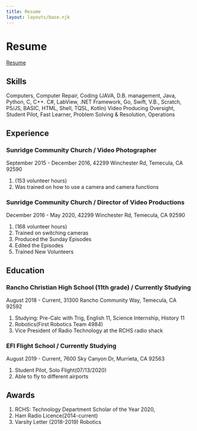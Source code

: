 ```yaml
---
title: Resume
layout: layouts/base.njk
---
```


# Resume

[Resume](https://docs.google.com/document/d/1SKWKPxfC4K6ohF2HlgjOrrpTSaRmjUtgnLAEfimQFOs/edit?usp=sharing)

## Skills

Computers, Computer Repair, Coding (JAVA, D.B. management, Java, Python, C, C++. C#, LabView, .NET Framework, Go, Swift, V.B., Scratch, P5/JS, BASIC, HTML, Shell, TQSL, Kotlin) Video Producing Oversight, Student Pilot, Fast Learner, Problem Solving & Resolution, Operations


## Experience

### Sunridge Community Church / Video Photographer

September  2015 - December 2016,  42299 Winchester Rd, Temecula, CA 92590
1. (153 volunteer hours) 
2. Was trained on how to use a camera and camera functions

### Sunridge Community Church / Director of Video Productions

December  2016 - May 2020,  42299 Winchester Rd, Temecula, CA 92590
1. (168 volunteer hours) 
2. Trained on switching cameras
3. Produced the Sunday Episodes
4. Edited the Episodes
5. Trained New Volunteers


## Education

### Rancho Christian High School (11th grade)  / Currently Studying

August 2018 - Current,  31300 Rancho Community Way, Temecula, CA 92592
1. Studying: Pre-Calc with Trig, English 11, Science Internship, History 11
2. Robotics(First Robotics Team 4984)
3. Vice President of Radio Technology at the RCHS radio shack 

### EFI Flight School / Currently Studying

August  2019 - Current,  7600 Sky Canyon Dr, Murrieta, CA 92563
1. Student Pilot, Solo Flight(07/13/2020)
2. Able to fly to different airports


## Awards
1. RCHS: Technology Department Scholar of the Year 2020, 
2. Ham Radio Licence(2014-current)
3. Varsity Letter (2018-2019) Robotics

